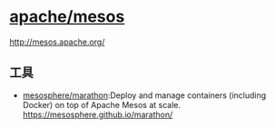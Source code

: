 # [apache/mesos](https://github.com/apache/mesos)

http://mesos.apache.org/

## 工具

* [mesosphere/marathon](https://github.com/mesosphere/marathon):Deploy and manage containers (including Docker) on top of Apache Mesos at scale. https://mesosphere.github.io/marathon/
